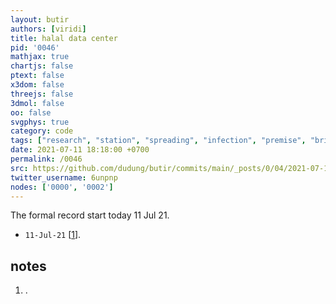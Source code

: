 ```yaml
---
layout: butir
authors: [viridi]
title: halal data center
pid: '0046'
mathjax: true
chartjs: false
ptext: false
x3dom: false
threejs: false
3dmol: false
oo: false
svgphys: true
category: code
tags: ["research", "station", "spreading", "infection", "premise", "brin"]
date: 2021-07-11 18:18:00 +0700
permalink: /0046
src: https://github.com/dudung/butir/commits/main/_posts/0/04/2021-07-11-spreading-infection-train-station.md
twitter_username: 6unpnp
nodes: ['0000', '0002']
---
```

The formal record start today 11 Jul 21.

+ `11-Jul-21` [[1](#r01)].

## notes
1. <a name="r01"></a>.
